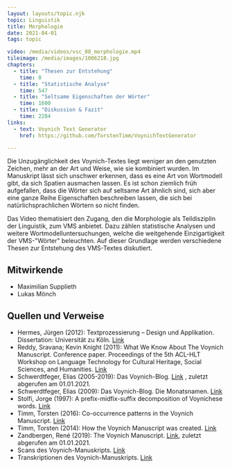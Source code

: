 ```yaml
---
layout: layouts/topic.njk
topic: Linguistik
title: Morphologie
date: 2021-04-01
tags: topic

video: /media/videos/vsc_08_morphologie.mp4
tileimage: /media/images/1006218.jpg
chapters:
  - title: "Thesen zur Entstehung"
    time: 0
  - title: "Statistische Analyse"
    time: 547
  - title: "Seltsame Eigenschaften der Wörter"
    time: 1600
  - title: "Diskussion & Fazit"
    time: 2284
links:
  - text: Voynich Text Generator
    href: https://github.com/TorstenTimm/VoynichTextGenerator

---
```


Die Unzugänglichkeit des Voynich-Textes liegt weniger an den genutzten Zeichen, mehr an der Art und Weise, wie sie kombiniert wurden. Im Manuskript lässt sich unschwer erkennen, dass es eine Art von Wortmodell gibt, da sich Spatien ausmachen lassen. Es ist schon ziemlich früh aufgefallen, dass die Wörter sich auf seltsame Art ähnlich sind, sich aber eine ganze Reihe Eigenschaften beschreiben lassen, die sich bei natürlichsprachlichen Wörtern so nicht finden.

Das Video thematisiert den Zugang, den die Morphologie als Teildisziplin der Linguistik, zum VMS anbietet. Dazu zählen statistische Analysen und weitere Wortmodelluntersuchungen, welche die weitgehende Einzigartigkeit der VMS-"Wörter" beleuchten. Auf dieser Grundlage werden verschiedene Thesen zur Entstehung des VMS-Textes diskutiert. 

## Mitwirkende

* Maximilian Supplieth
* Lukas Mönch

## Quellen und Verweise
* Hermes, Jürgen (2012): Textprozessierung – Design und Applikation. Dissertation: Universität zu Köln. [Link](https://kups.ub.uni-koeln.de/4561/)
* Reddy, Sravana; Kevin Knight (2011): What We Know About The Voynich Manuscript. Conference paper. Proceedings of the 5th ACL-HLT Workshop on Language Technology for Cultural Heritage, Social Sciences, and Humanities. [Link](https://www.aclweb.org/anthology/W11-1511.pdf)
* Schwerdtfeger, Elias (2005-2019): Das Voynich-Blog. [Link](http://voynich.tamagothi.de/) , zuletzt abgerufen am 01.01.2021.
* Schwerdtfeger, Elias (2009): Das Voynich-Blog. Die Monatsnamen. [Link](http://voynich.tamagothi.de/2009/09/01/die-monatsnamen/)
* Stolfi, Jorge (1997): A prefix-midfix-suffix decomposition of Voynichese words. [Link](https://www.ic.unicamp.br/~stolfi/voynich/97-11-12-pms/)
* Timm, Torsten (2016): Co-occurrence patterns in the Voynich Manuscript. [Link](https://arxiv.org/abs/1601.07435)
* Timm, Torsten (2014): How the Voynich Manuscript was created. [Link](https://arxiv.org/abs/1407.6639)
* Zandbergen, René (2019): The Voynich Manuscript. [Link](http://www.voynich.nu/a3_para.html), zuletzt abgerufen am 01.01.2021.
* Scans des Voynich-Manuskripts. [Link](https://brbl-dl.library.yale.edu/vufind/Record/3519597)
* Transkriptionen des Voynich-Manuskripts. [Link](http://voynich.freie-literatur.de/index.php?show=overview) 
